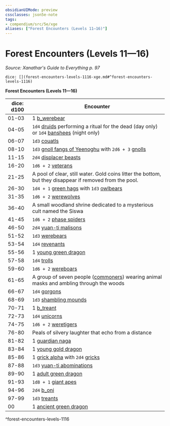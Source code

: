 ```yaml
---
obsidianUIMode: preview
cssclasses: json5e-note
tags:
- compendium/src/5e/xge
aliases: ["Forest Encounters (Levels 11—16)"]
---
```

# Forest Encounters (Levels 11—16)
*Source: Xanathar's Guide to Everything p. 97* 

`dice: [](forest-encounters-levels-1116-xge.md#^forest-encounters-levels-1116)`

**Forest Encounters (Levels 11—16)**

| dice: d100 | Encounter |
|------------|-----------|
| 01-03 | 1 [b_werebear](b_werebear.md) |
| 04-05 | `1d4` [druids](b_druid.md) performing a ritual for the dead (day only) or `1d4` [banshees](b_banshee.md) (night only) |
| 06-07 | `1d3` [couatls](b_couatl.md) |
| 08-10 | `1d3` [gnoll fangs of Yeenoghu](b_gnoll-fang-of-yeenoghu.md) with `2d6 + 3` [gnolls](b_gnoll.md) |
| 11-15 | `2d4` [displacer beasts](b_displacer-beast.md) |
| 16-20 | `1d6 + 2` [veterans](b_veteran.md) |
| 21-25 | A pool of clear, still water. Gold coins litter the bottom, but they disappear if removed from the pool. |
| 26-30 | `1d4 + 1` [green hags](2.%20GM%20Tools/5eTools%20Compendium%20&%20Rules/z_compendium/bestiary/fey/b_green-hag.md) with `1d3` [owlbears](b_owlbear.md) |
| 31-35 | `1d6 + 2` [werewolves](b_werewolf.md) |
| 36-40 | A small woodland shrine dedicated to a mysterious cult named the Siswa |
| 41-45 | `1d6 + 2` [phase spiders](b_phase-spider.md) |
| 46-50 | `2d4` [yuan-ti malisons](b_yuan-ti-malison-type-1.md) |
| 51-52 | `1d3` [werebears](b_werebear.md) |
| 53-54 | `1d4` [revenants](b_revenant.md) |
| 55-56 | 1 [young green dragon](b_young-green-dragon.md) |
| 57-58 | `1d4` [trolls](b_troll.md) |
| 59-60 | `1d6 + 2` [wereboars](b_wereboar.md) |
| 61-65 | A group of seven people ([commoners](b_commoner.md)) wearing animal masks and ambling through the woods |
| 66-67 | `1d4` [gorgons](b_gorgon.md) |
| 68-69 | `1d3` [shambling mounds](b_shambling-mound.md) |
| 70-71 | 1 [b_treant](b_treant.md) |
| 72-73 | `1d4` [unicorns](2.%20GM%20Tools/5eTools%20Compendium%20&%20Rules/z_compendium/bestiary/celestial/b_unicorn.md) |
| 74-75 | `1d6 + 2` [weretigers](b_weretiger.md) |
| 76-80 | Peals of silvery laughter that echo from a distance |
| 81-82 | 1 [guardian naga](b_guardian-naga.md) |
| 83-84 | 1 [young gold dragon](b_young-gold-dragon.md) |
| 85-86 | 1 [grick alpha](b_grick-alpha.md) with `2d4` [gricks](b_grick.md) |
| 87-88 | `1d3` [yuan-ti abominations](b_yuan-ti-abomination.md) |
| 89-90 | 1 [adult green dragon](b_adult-green-dragon.md) |
| 91-93 | `1d8 + 1` [giant apes](b_giant-ape.md) |
| 94-96 | `2d4` [b_oni](b_oni.md) |
| 97-99 | `1d3` [treants](b_treant.md) |
| 00 | 1 [ancient green dragon](b_ancient-green-dragon.md) |
^forest-encounters-levels-1116